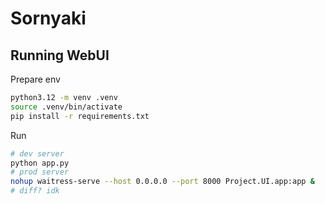 # Sornyaki


## Running WebUI
Prepare env
```bash
python3.12 -m venv .venv
source .venv/bin/activate
pip install -r requirements.txt
```
Run
```bash
# dev server
python app.py
# prod server
nohup waitress-serve --host 0.0.0.0 --port 8000 Project.UI.app:app &
# diff? idk
```
